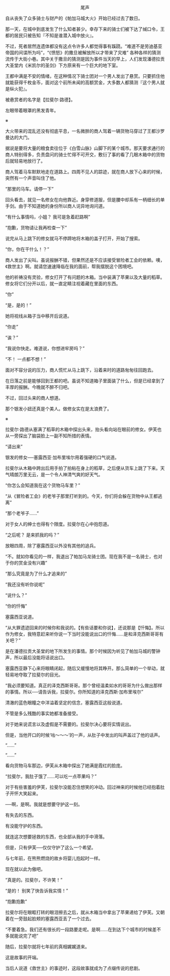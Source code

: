 <p align="center">尾声</p>

自从丧失了众多骑士与财产的《帕加马城大火》开始已经过去了数日。

那一天，在城中到底发生了什么知者甚少。幸存下来的骑士们被下达了缄口令，王都的居民只被告知『不知是谁潜入城中放火』。

不过，死者居然连遗体都没有这点令许多人都觉得事有蹊跷。“难道不是劳迪基亚帝国的间谍所为吗”，“《愤怒》的撒旦被解放所以才带来了灾难” 各种各样的猜测流传于大街小巷。其中关于撒旦的猜测是因为事件当天的早上，人们发现潘德拉贡大圣堂内《米凯尔的圣剑》下方原来有一个巨大的地下室。

王都中满是不安的情绪，在这种情况下骑士团对一个男人发出了悬赏。只要抓住他就能获得千枚金币，面对这个前所未闻的高额赏金，大多数人都猜测『这个男人就是纵火犯』。

被悬赏者的名字是【拉斐尔·路德】。

左眼带着眼罩的黑发青年。

※

大火带来的混乱还没有彻底平息，一名微胖的商人驾着一辆货物马穿过了王都沙罗曼达的大门。

据说是要将大量的粮食卖往位于《白雪山脉》山脚下的某个城市。那天要求通行的商人特别得多，负责盘问的骑士忙得不可开交，敷衍了事的看了几眼木箱中的货物后就轻易地放行了。

商人驾着马车默默地走在道路上。四周不见人的踪迹，就在商人放下心来的时候，突然有一个声音叫住了他。

“那里的马车。请停一下”

回头看去，就见一名修女在向他靠近。身穿修道服，但是腰中却系有一柄细长的单手剑。由于不知道她的身份所以商人诧异地询问道。

“有什么事情吗，小姐？ 我可是急着赶路啊”

“抱歉，货物请让我再检查一下”

说完从马上跳下的修女就马不停蹄地将木箱的盖子打开，开始了搜索。

“你，你在干什么！？”

商人发出了尖叫。虽说报酬不错，但果然还是不应该接受冒险者工会的依赖。噢，《救世主》啊。就请您速速降临在我的面前，帮我摆脱这个困境吧。

他的祈祷没有灵验，修女打开了有问题的木箱。当中装满了苹果以及大量的稻草。修女将它们分开以后，就一直定睛注视着藏在里面的东西。

“你”

“是，是的！”

她将视线从箱子当中移开后说道。

“你走”

“诶？”

“我说你快走。难道说，你想进牢房吗？”

“不！ 一点都不想！”

面对不容分说的压力，商人慌忙从马上跳下，沿着来时的道路匆匆往回跑去。

在日落之前是能够回到王都的吧。虽说不知道箱子里面装了什么，但是已经拿到了丰厚的报酬。今晚就不醉不归吧。

不过，回过头来的商人想道。

那个银发小妞还真是个美人。做修女实在是太浪费了。

※

拉斐尔·路德从塞满了稻草的木箱中探出头来，抬头看向站在眼前的修女。伊芙也从一旁探出了脑袋脸上一副不知所措的表情。

“请出来”

银发的修女──塞露西亚·加布里埃尔用着强硬的口气说道。

拉斐尔从木箱中跨出后用手拍了拍粘在身上的稻草，之后便从货车上跳了下来。天气晴朗万里无云，是一个令人神清气爽的好天气。

“你怎么会知道我在这个货物马车里？”

“从《冒险者工会》的老爷子那里打听到的。今天，你们将会躲在货物中从王都逃离”

“那个老爷子……”

对于女人的绅士也得有个限度。拉斐尔在心中抱怨道。

“之后呢？ 是来抓我的吗？”

放眼四周，除了塞露西亚以外没有其他的追兵。

“不。就如你看见的一样，我退出了帕加马龙骑士团。现在我不是一名骑士，也对于你的赏金没有兴趣”

“那么究竟是为了什么才追来的”

“我还没有听你说呢”

“说什么？”

“你的忏悔”

塞露西亚说道。

“从大罪遗迹回来的时候你和我说的。【有些话要和你说】，还说那是【忏悔】。所以作为修女，我特意赶来听你说一下当时没能说出口的忏悔……是和泽克西斯哥哥有关吧？”

是在潘德拉贡大圣堂的地下所发生的事情。那个时候因为听见了帕加马城的警钟声，所以最后没能将话说出口。

塞露西亚静下心来将眼睛闭起，随后又缓慢地将其睁开。那么简单的一个举动，就轻易地夺取了拉斐尔的目光。

“我必须要知道。真正的泽克西斯哥哥。那个曾经温柔如水的哥哥为什么做出那样的事情。所以──请告诉我，拉斐尔。你所知道的泽克西斯·加布里埃尔”

清澈的蓝色眼瞳之中洋溢着坚定的信念，塞露西亚这般说道。

不管是多么残酷的事实她都准备接受。

对于她来说谎言以及虚假是不需要的。拉斐尔决心要将实情说出。

但是，当他开口的时候‘咕～～～’的一声，从肚子中发出的叫声盖过了他的话声。

“……”

“……”

看向货物马车那边，伊芙从木箱中探出了她满是霞红的脸庞。

“拉斐尔，我肚子饿了……可以吃一点苹果吗？”

对于有些害羞的伊芙，拉斐尔没能忍住想笑的冲动。回过神来的时候他已经抱着肚子开怀大笑起来。

──啊，是啊。我就是想要守护这一刻。

有失去的东西。

有没能守护的东西。

就连这次想要拯救的东西，也全部从我的手中滑落。

但是，只有伊芙──仅仅守护了这么一个希望。

与七年前，在熊熊燃烧的故乡将婴儿抱起时一样。

现在就以此为傲吧。

“真是的。拉斐尔，不许笑！”

“是的！ 别笑了快告诉我实情！”

“抱歉抱歉”

拉斐尔将在眼眶打转的眼泪擦去之后，就从木箱当中拿出了苹果递给了伊芙。又朝着在一旁鼓起脸颊的塞露西亚丢了一个过去。

“不要着急。我们还有很长的一段路要走呢。是啊……在到达下个城市的时候差不多就能说完了吧”

随后，拉斐尔就将七年前的真相娓娓道来。

这是故事的开端。

当后人说道《救世主》的事迹时，这段故事就成为了点缀传说的悲剧。

